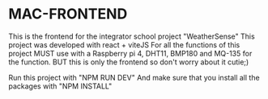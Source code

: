 # MAC-FRONTEND
This is the frontend for the integrator school project "WeatherSense"
This project was developed with react + viteJS
For all the functions of this project MUST use with a Raspberry pi 4, DHT11, BMP180 and MQ-135 for the function. BUT this is only the frontend so don't worry about it cutie;)

Run this project with "NPM RUN DEV"
And make sure that you install all the packages with "NPM INSTALL"
